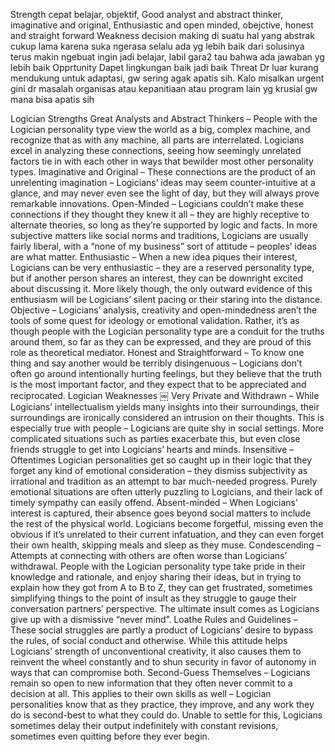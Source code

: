 Strength
cepat belajar, objektif, Good analyst and abstract thinker, imaginative and original, Enthusiastic and open minded, obejctive, honest and straight forward
Weakness
decision making di suatu hal yang abstrak cukup lama karena suka ngerasa selalu ada yg lebih baik dari solusinya terus makin ngebuat ingin jadi belajar, labil gara2 tau bahwa ada jawaban yg lebih baik
Opprtunity
Dapet lingkungan baik jadi baik
Threat
Dr luar kurang mendukung untuk adaptasi, gw sering agak apatis sih. Kalo misalkan urgent gini dr masalah organisas atau kepanitiaan atau program lain yg krusial gw mana bisa apatis sih
  
Logician Strengths
Great Analysts and Abstract Thinkers – People with the Logician personality type view the world as a big, complex machine, and recognize that as with any machine, all parts are interrelated. Logicians excel in analyzing these connections, seeing how seemingly unrelated factors tie in with each other in ways that bewilder most other personality types.
Imaginative and Original – These connections are the product of an unrelenting imagination – Logicians’ ideas may seem counter-intuitive at a glance, and may never even see the light of day, but they will always prove remarkable innovations.
Open-Minded – Logicians couldn’t make these connections if they thought they knew it all – they are highly receptive to alternate theories, so long as they’re supported by logic and facts. In more subjective matters like social norms and traditions, Logicians are usually fairly liberal, with a “none of my business” sort of attitude – peoples’ ideas are what matter.
Enthusiastic – When a new idea piques their interest, Logicians can be very enthusiastic – they are a reserved personality type, but if another person shares an interest, they can be downright excited about discussing it. More likely though, the only outward evidence of this enthusiasm will be Logicians’ silent pacing or their staring into the distance.
Objective – Logicians’ analysis, creativity and open-mindedness aren’t the tools of some quest for ideology or emotional validation. Rather, it’s as though people with the Logician personality type are a conduit for the truths around them, so far as they can be expressed, and they are proud of this role as theoretical mediator.
Honest and Straightforward – To know one thing and say another would be terribly disingenuous – Logicians don’t often go around intentionally hurting feelings, but they believe that the truth is the most important factor, and they expect that to be appreciated and reciprocated.
Logician Weaknesses
￼
Very Private and Withdrawn – While Logicians’ intellectualism yields many insights into their surroundings, their surroundings are ironically considered an intrusion on their thoughts. This is especially true with people – Logicians are quite shy in social settings. More complicated situations such as parties exacerbate this, but even close friends struggle to get into Logicians’ hearts and minds.
Insensitive – Oftentimes Logician personalities get so caught up in their logic that they forget any kind of emotional consideration – they dismiss subjectivity as irrational and tradition as an attempt to bar much-needed progress. Purely emotional situations are often utterly puzzling to Logicians, and their lack of timely sympathy can easily offend.
Absent-minded – When Logicians’ interest is captured, their absence goes beyond social matters to include the rest of the physical world. Logicians become forgetful, missing even the obvious if it’s unrelated to their current infatuation, and they can even forget their own health, skipping meals and sleep as they muse.
Condescending – Attempts at connecting with others are often worse than Logicians’ withdrawal. People with the Logician personality type take pride in their knowledge and rationale, and enjoy sharing their ideas, but in trying to explain how they got from A to B to Z, they can get frustrated, sometimes simplifying things to the point of insult as they struggle to gauge their conversation partners’ perspective. The ultimate insult comes as Logicians give up with a dismissive “never mind”.
Loathe Rules and Guidelines – These social struggles are partly a product of Logicians’ desire to bypass the rules, of social conduct and otherwise. While this attitude helps Logicians’ strength of unconventional creativity, it also causes them to reinvent the wheel constantly and to shun security in favor of autonomy in ways that can compromise both.
Second-Guess Themselves – Logicians remain so open to new information that they often never commit to a decision at all. This applies to their own skills as well – Logician personalities know that as they practice, they improve, and any work they do is second-best to what they could do. Unable to settle for this, Logicians sometimes delay their output indefinitely with constant revisions, sometimes even quitting before they ever begin.